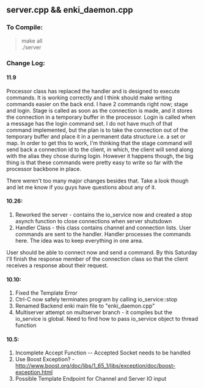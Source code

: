 ## server.cpp && enki_daemon.cpp

### To Compile:
> make all</br>
> ./server

### Change Log:

#### 11.9
Processor class has replaced the handler and is designed to execute commands. It is working correctly and I think should make writing commands easier on the back end. I have 2 commands right now; stage and login. Stage is called as soon as the connection is made, and it stores the connection in a temporary buffer in the processor. Login is called when a message has the login command set. I do not have much of that command implemented, but the plan is to take the connection out of the temporary buffer and place it in a permanent data structure i.e. a set or map. In order to get this to work, I'm thinking that the stage command will send back a connection id to the client, in which, the client will send along with the alias they chose during login. However it happens though, the big thing is that these commands were pretty easy to write so far with the processor backbone in place.

There weren't too many major changes besides that. Take a look though and let me know if you guys have questions about any of it.

#### 10.26:
1. Reworked the server - contains the io_service now and created a stop asynch function to close connections when server shutsdown
2. Handler Class - this class contains channel and connection lists. User commands are sent to the handler. Handler processes the commands
here. The idea was to keep everything in one area.

User should be able to connect now and send a command. By this Saturday I'll finish the response member of the connection class so that the client receives a response about their request.


#### 10.10:
1. Fixed the Template Error
2. Ctrl-C now safely terminates program by calling io_service::stop
3. Renamed Backend enki main file to "enki_daemon.cpp"
4. Multiserver attempt on multserver branch - it compiles but the io_service is global. Need to find how to pass io_service object to thread function

#### 10.5:
1. Incomplete Accept Function -- Accepted Socket needs to be handled
2. Use Boost Exception? - http://www.boost.org/doc/libs/1_65_1/libs/exception/doc/boost-exception.html
3. Possible Template Endpoint for Channel and Server IO input
